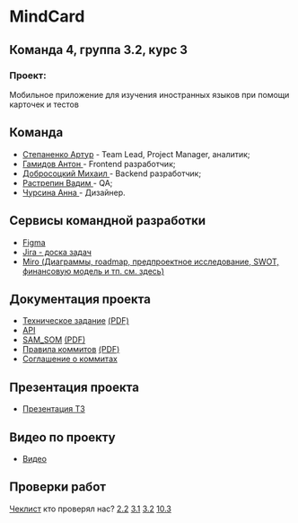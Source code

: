 # MindCard
## Команда 4, группа 3.2, курс 3
### Проект: 
Мобильное приложение для изучения иностранных языков при помощи карточек и тестов

## Команда 
- [Степаненко Артур](https://github.com/uyrtryu "") - Team Lead, Project Manager, аналитик;
- [Гамидов Антон ]("") - Frontend разработчик;
- [Добросоцкий Михаил ](https://github.com/Hik4n "") - Backend разработчик;
- [Растрепин Вадим ]("") - QA;
- [Чурсина Анна ]("") - Дизайнер.

## Сервисы командной разработки
+ [Figma](https://www.figma.com/design/LwB0QJmF4J4cmRZOH3YpcC/LingCards%3A-UI-Kit-%26-Brandbook?node-id=15-4&t=xICaTMjaM8Mt1QSE-1)
+ [Jira - доска задач](https://arturioctepanenkooo.atlassian.net/jira/software/projects/SV2/boards/2?atlOrigin=eyJpIjoiYjE4YmE5MGQzMTliNGJhNjg1Y2U0NzY2M2U1MmMxYmEiLCJwIjoiaiJ9) 
+ [Miro (Диаграммы, roadmap, предпроектное исследование, SWOT, финансовую модель и тп. см. здесь)](https://miro.com/app/board/uXjVIOZVmws=/?share_link_id=181565259210)

## Документация проекта
+ [Техническое задание](Documentation/Техническое_задание.docx) [(PDF)](Documentation/Техническое_задание.pdf)
+ [API](https://app.swaggerhub.com/apis/vsu-1a2/MindCard/1.0.0)
+ [SAM_SOM](Documentation/SAM_SOM.docx) [(PDF)](Documentation/SAM_SOM.pdf)
+ [Правила коммитов](Documentation/Правила_коммитов.docx) [(PDF)](Documentation/Правила_коммитов.pdf)
+ [Соглашение о коммитах](https://www.conventionalcommits.org/ru/v1.0.0/)

## Презентация проекта
+ [Презентация ТЗ](Documentation/MindCard.pdf)

## Видео по проекту
+ [Видео](https://rutube.ru/video/0210f8b28d43d166250a7e49fbbb739a/?r=wd)

## Проверки работ
[Чеклист](Documentation/checklist1atta.pdf)
кто проверял нас?
[2.2]()
[3.1]()
[3.2](https://github.com/dnlksnvv/Trainova/blob/main/docs/оценивание.pdf)
[10.3](https://github.com/git-company-tp10-1/main/blob/main/Documentation/Чеклист%201%20этап.pdf)

